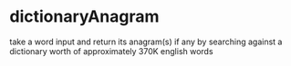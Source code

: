 # dictionaryAnagram
take a word input and return its anagram(s) if any by searching against a dictionary worth of approximately 370K english words
